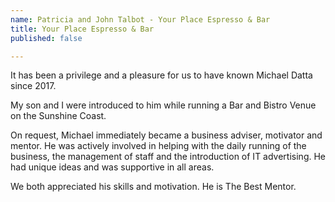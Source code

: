 ```yaml
---
name: Patricia and John Talbot - Your Place Espresso & Bar
title: Your Place Espresso & Bar
published: false

---
```

It has been a privilege and a pleasure for us to have known Michael Datta since 2017. 

My son and I were introduced to him while running a Bar and Bistro Venue on the Sunshine Coast. 

On request, Michael immediately became a business adviser, motivator and mentor. He was actively involved in helping with the daily running of the business, the management of staff and the introduction of IT advertising. He had unique ideas and was supportive in all areas.

We both appreciated his skills and motivation. He is The Best Mentor.
